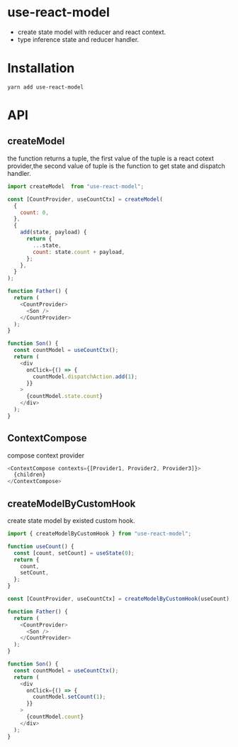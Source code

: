 # use-react-model

- create state model with reducer and react context.
- type inference state and reducer handler.

# Installation

```
yarn add use-react-model

```

# API

## createModel

the function returns a tuple, the first value of the tuple is a react cotext provider,the second value of tuple is the function to get state and dispatch handler.

```js
import createModel  from "use-react-model";

const [CountProvider, useCountCtx] = createModel(
  {
    count: 0,
  },
  {
    add(state, payload) {
      return {
        ...state,
        count: state.count + payload,
      };
    },
  }
);

function Father() {
  return (
    <CountProvider>
      <Son />
    </CountProvider>
  );
}

function Son() {
  const countModel = useCountCtx();
  return (
    <div
      onClick={() => {
        countModel.dispatchAction.add(1);
      }}
    >
      {countModel.state.count}
    </div>
  );
}
```

## ContextCompose

compose context provider

```js
<ContextCompose contexts={[Provider1, Provider2, Provider3]}>
  {children}
</ContextCompose>
```

## createModelByCustomHook

create state model by existed custom hook.

```js
import { createModelByCustomHook } from "use-react-model";

function useCount() {
  const [count, setCount] = useState(0);
  return {
    count,
    setCount,
  };
}

const [CountProvider, useCountCtx] = createModelByCustomHook(useCount);

function Father() {
  return (
    <CountProvider>
      <Son />
    </CountProvider>
  );
}

function Son() {
  const countModel = useCountCtx();
  return (
    <div
      onClick={() => {
        countModel.setCount(1);
      }}
    >
      {countModel.count}
    </div>
  );
}
```
